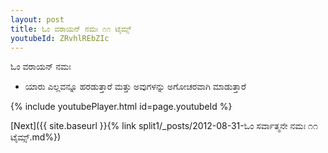 ```yaml
---
layout: post
title: ಓಂ ವರಾಯನ್ ನಮಃ ೧೧ ಟೈಮ್ಸ್
youtubeId: ZRvhlREbZIc
---
```

 
 
 ಓಂ ವರಾಯನ್ ನಮಃ  
 
 -  ಯಾರು ಎಲ್ಲವನ್ನೂ ಹರಡುತ್ತಾರೆ ಮತ್ತು ಅವುಗಳನ್ನು ಅಗೋಚರವಾಗಿ ಮಾಡುತ್ತಾರೆ 
 
  
 
  
 
 
 
 
 
 


{% include youtubePlayer.html id=page.youtubeId %}
 
[Next]({{ site.baseurl }}{% link  split1/_posts/2012-08-31-ಓಂ ಸರ್ವಾತ್ಮನೇ ನಮಃ ೧೧ ಟೈಮ್ಸ್.md%})
 
